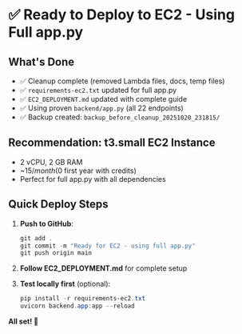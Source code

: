 # ✅ Ready to Deploy to EC2 - Using Full app.py

## What's Done
- ✅ Cleanup complete (removed Lambda files, docs, temp files)
- ✅ `requirements-ec2.txt` updated for full app.py
- ✅ `EC2_DEPLOYMENT.md` updated with complete guide
- ✅ Using proven `backend/app.py` (all 22 endpoints)
- ✅ Backup created: `backup_before_cleanup_20251020_231815/`

## Recommendation: **t3.small** EC2 Instance
- 2 vCPU, 2 GB RAM
- ~$15/month ($0 first year with credits)
- Perfect for full app.py with all dependencies

## Quick Deploy Steps

1. **Push to GitHub**:
   ```powershell
   git add .
   git commit -m "Ready for EC2 - using full app.py"
   git push origin main
   ```

2. **Follow EC2_DEPLOYMENT.md** for complete setup

3. **Test locally first** (optional):
   ```powershell
   pip install -r requirements-ec2.txt
   uvicorn backend.app:app --reload
   ```

**All set! 🚀**
